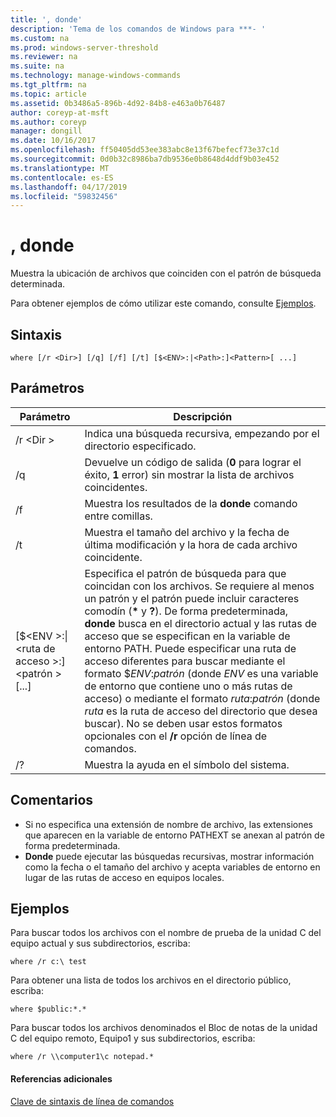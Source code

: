 ```yaml
---
title: ', donde'
description: 'Tema de los comandos de Windows para ***- '
ms.custom: na
ms.prod: windows-server-threshold
ms.reviewer: na
ms.suite: na
ms.technology: manage-windows-commands
ms.tgt_pltfrm: na
ms.topic: article
ms.assetid: 0b3486a5-896b-4d92-84b8-e463a0b76487
author: coreyp-at-msft
ms.author: coreyp
manager: dongill
ms.date: 10/16/2017
ms.openlocfilehash: ff50405dd53ee383abc8e13f67befecf73e37c1d
ms.sourcegitcommit: 0d0b32c8986ba7db9536e0b8648d4ddf9b03e452
ms.translationtype: MT
ms.contentlocale: es-ES
ms.lasthandoff: 04/17/2019
ms.locfileid: "59832456"
---
```

# <a name="where"></a>, donde



Muestra la ubicación de archivos que coinciden con el patrón de búsqueda determinada.

Para obtener ejemplos de cómo utilizar este comando, consulte [Ejemplos](#BKMK_examples).

## <a name="syntax"></a>Sintaxis

```
where [/r <Dir>] [/q] [/f] [/t] [$<ENV>:|<Path>:]<Pattern>[ ...] 
```

## <a name="parameters"></a>Parámetros

|Parámetro|Descripción|
|---------|-----------|
|/r \<Dir >|Indica una búsqueda recursiva, empezando por el directorio especificado.|
|/q|Devuelve un código de salida (**0** para lograr el éxito, **1** error) sin mostrar la lista de archivos coincidentes.|
|/f|Muestra los resultados de la **donde** comando entre comillas.|
|/t|Muestra el tamaño del archivo y la fecha de última modificación y la hora de cada archivo coincidente.|
|[$\<ENV >:\|\<ruta de acceso >:]\<patrón > [...]|Especifica el patrón de búsqueda para que coincidan con los archivos. Se requiere al menos un patrón y el patrón puede incluir caracteres comodín (**&#42;** y **?**). De forma predeterminada, **donde** busca en el directorio actual y las rutas de acceso que se especifican en la variable de entorno PATH. Puede especificar una ruta de acceso diferentes para buscar mediante el formato $*ENV*:*patrón* (donde *ENV* es una variable de entorno que contiene uno o más rutas de acceso) o mediante el formato *ruta*:*patrón* (donde *ruta* es la ruta de acceso del directorio que desea buscar). No se deben usar estos formatos opcionales con el **/r** opción de línea de comandos.|
|/?|Muestra la ayuda en el símbolo del sistema.|

## <a name="remarks"></a>Comentarios

-   Si no especifica una extensión de nombre de archivo, las extensiones que aparecen en la variable de entorno PATHEXT se anexan al patrón de forma predeterminada.
-   **Donde** puede ejecutar las búsquedas recursivas, mostrar información como la fecha o el tamaño del archivo y acepta variables de entorno en lugar de las rutas de acceso en equipos locales.

## <a name="BKMK_examples"></a>Ejemplos

Para buscar todos los archivos con el nombre de prueba de la unidad C del equipo actual y sus subdirectorios, escriba:
```
where /r c:\ test 
```
Para obtener una lista de todos los archivos en el directorio público, escriba:
```
where $public:*.*
```
Para buscar todos los archivos denominados el Bloc de notas de la unidad C del equipo remoto, Equipo1 y sus subdirectorios, escriba:
```
where /r \\computer1\c notepad.*
```

#### <a name="additional-references"></a>Referencias adicionales

[Clave de sintaxis de línea de comandos](command-line-syntax-key.md)